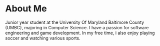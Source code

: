 # About Me
Junior year student at the University Of Maryland Baltimore County (UMBC), majoring in Computer Science. 
I have a passion for software engineering and game development. 
In my free time, i also enjoy playing soccer and watching various sports. 

